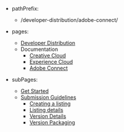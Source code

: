 - pathPrefix:
    - /developer-distribution/adobe-connect/

- pages:
    - [Developer Distribution](https://developer.adobe.com/developer-distribution/)
    - Documentation
        - [Creative Cloud](https://developer.adobe.com/developer-distribution/creative-cloud/docs/guides/)
        - [Experience Cloud](https://developer.adobe.com/developer-distribution/experience-cloud/docs/guides/)
        - [Adobe Connect](guides/index.md)

- subPages:
    - [Get Started](guides/index.md) 
    - [Submission Guidelines](guides/submission_guidelines/index.md)
        - [Creating a listing](guides/submission_guidelines/create_listing/index.md) 
        - [Listing details](guides/submission_guidelines/listing_details/index.md) 
        - [Version Details](guides/submission_guidelines/version_details/index.md) 
        - [Version Packaging](guides/submission_guidelines/version_packaging/index.md) 

